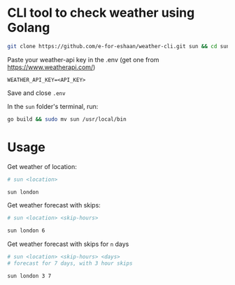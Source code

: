 # CLI tool to check weather using Golang

```bash
git clone https://github.com/e-for-eshaan/weather-cli.git sun && cd sun && go mod tidy && touch .env && code .env
```

Paste your weather-api key in the .env (get one from https://www.weatherapi.com/)
```
WEATHER_API_KEY=<API_KEY>
```

Save and close `.env`

In the `sun` folder's terminal, run:

```bash
go build && sudo mv sun /usr/local/bin
```

# Usage

Get weather of location:

```bash
# sun <location>

sun london
```

Get weather forecast with skips:
```bash
# sun <location> <skip-hours>

sun london 6
```

Get weather forecast with skips for `n` days
```bash
# sun <location> <skip-hours> <days>
# forecast for 7 days, with 3 hour skips

sun london 3 7 
```
 
